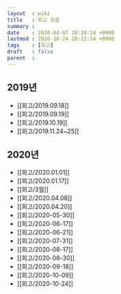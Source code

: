 ```yaml
---
layout  : wiki
title   : 회고 모음
summary :
date    : 2020-04-07 20:18:14 +0900
lastmod : 2020-10-24 20:22:14 +0900
tags    : [회고]
draft   : false
parent  :
---
```


## 2019년
 * [[회고/2019.09.18]]
 * [[회고/2019.09.19]]
 * [[회고/2019.10.19]]
 * [[회고/2019.11.24~25]]

## 2020년
 * [[회고/2020.01.01]]
 * [[회고/2020.01.17]]
 * [[회고/3월]]
 * [[회고/2020.04.08]]
 * [[회고/2020.04.20]]
 * [[회고/2020-05-30]]
 * [[회고/2020-06-17]]
 * [[회고/2020-06-21]]
 * [[회고/2020-07-31]]
 * [[회고/2020-08-17]]
 * [[회고/2020-08-30]]
 * [[회고/2020-09-18]]
 * [[회고/2020-10-09]]
 * [[회고/2020-10-24]]
